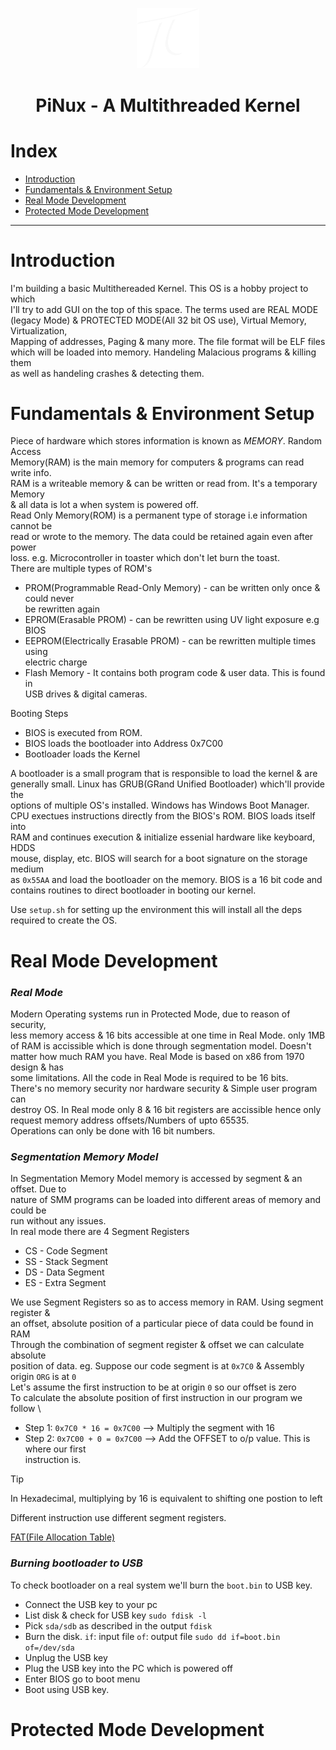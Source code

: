 <p align="center">
    <img width="100" src="emb.png">
</p>

<h1 align="center"> 
    PiNux - A Multithreaded Kernel 
</h1>

# Index
- [Introduction](#introduction)
- [Fundamentals & Environment Setup](#fundamentals--environment-setup)
- [Real Mode Development](#real-mode-development)
- [Protected Mode Development](#protected-mode-development)
  
---

# Introduction

I'm building a basic Multithereaded Kernel. This OS is a hobby project to which \
I'll try to add GUI on the top of this space. The terms used are REAL MODE \
(legacy Mode) & PROTECTED MODE(All 32 bit OS use), Virtual Memory, Virtualization, \
Mapping of addresses, Paging & many more. The file format will be ELF files \
which will be loaded into memory. Handeling Malacious programs & killing them \
as well as handeling crashes & detecting them.

# Fundamentals & Environment Setup

Piece of hardware which stores information is known as *MEMORY*. Random Access \
Memory(RAM) is the main memory for computers & programs can read write info. \
RAM is a writeable memory & can be written or read from. It's a temporary Memory \
& all data is lot a when system is powered off. \
Read Only Memory(ROM) is a permanent type of storage i.e information cannot be \
read or wrote to the memory. The data could be retained again even after power \
loss. e.g. Microcontroller in toaster which don't let burn the toast. \
There are multiple types of ROM's 
- PROM(Programmable Read-Only Memory) - can be written only once & could never \
  be rewritten again
- EPROM(Erasable PROM) - can be rewritten using UV light exposure e.g BIOS
- EEPROM(Electrically Erasable PROM) - can be rewritten multiple times using \
 electric charge
- Flash Memory - It contains both program code & user data. This is found in \
  USB drives & digital cameras.

Booting Steps
- BIOS is executed from ROM.
- BIOS loads the bootloader into Address 0x7C00
- Bootloader loads the Kernel

A bootloader is a small program that is responsible to load the kernel & are \
generally small. Linux has GRUB(GRand Unified Bootloader) which'll provide the \
options of multiple OS's installed. Windows has Windows Boot Manager. \
CPU exectues instructions directly from the BIOS's ROM. BIOS loads itself into \
RAM and continues execution & initialize essenial hardware like keyboard, HDDS \
mouse, display, etc. BIOS will search for a boot signature on the storage medium \
as `0x55AA` and load the bootloader on the memory. BIOS is a 16 bit code and \
contains routines to direct bootloader in booting our kernel. 

Use `setup.sh` for setting up the environment this will install all the deps \
required to create the OS.

# Real Mode Development

### *Real Mode*

Modern Operating systems run in Protected Mode, due to reason of security, \
less memory access & 16 bits accessible at one time in Real Mode. only 1MB \
of RAM is accissible which is done through segmentation model. Doesn't \
matter how much RAM you have. Real Mode is based on x86 from 1970 design & has \
some limitations. All the code in Real Mode is required to be 16 bits. \
There's no memory security nor hardware security & Simple user program can \
destroy OS. In Real mode only 8 & 16 bit registers are accissible hence only \
request memory address offsets/Numbers of upto 65535. \
Operations can only be done with 16 bit numbers.

### *Segmentation Memory Model*

In Segmentation Memory Model memory is accessed by segment & an offset. Due to \
nature of SMM programs can be loaded into different areas of memory and could be \
run without any issues. \
In real mode there are 4 Segment Registers
- CS - Code Segment
- SS - Stack Segment
- DS - Data Segment
- ES - Extra Segment

We use Segment Registers so as to access memory in RAM. Using segment register & \
an offset, absolute position of a particular piece of data could be found in RAM \
Through the combination of segment register & offset we can calculate absolute \
position of data.
eg. Suppose our code segment is at `0x7C0` & Assembly origin `ORG` is at `0` \
Let's assume the first instruction to be at origin `0` so our offset is zero \
To calculate the absolute position of first instruction in our program we follow \
- Step 1:
`0x7C0 * 16 = 0x7C00` --> Multiply the segment with 16
- Step 2:
`0x7C00 + 0 = 0x7C00` --> Add the OFFSET to o/p value. This is where our first \
instruction is.

> [!TIP]
> In Hexadecimal, multiplying by 16 is equivalent to shifting one postion to left

Different instruction use different segment registers.

[FAT(File Allocation Table)](https://wiki.osdev.org/FAT)

### *Burning bootloader to USB*

To check bootloader on a real system we'll burn the `boot.bin` to  USB key.
- Connect the USB key to your pc
- List disk & check for USB key `sudo fdisk -l`
- Pick `sda/sdb` as described in the output `fdisk`
- Burn the disk. `if`: input file `of`: output file
 `sudo dd if=boot.bin of=/dev/sda`
- Unplug the USB key
- Plug the USB key into the PC which is powered off
- Enter BIOS go to boot menu 
- Boot using USB key.

# Protected Mode Development
